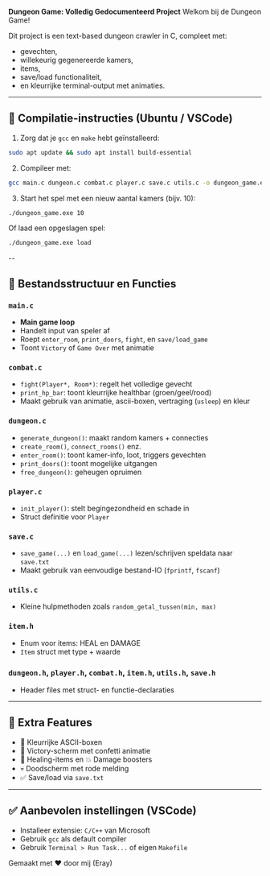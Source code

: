**Dungeon Game: Volledig Gedocumenteerd Project**
Welkom bij de Dungeon Game!

Dit project is een text-based dungeon crawler in C, compleet met:

* gevechten,
* willekeurig gegenereerde kamers,
* items,
* save/load functionaliteit,
* en kleurrijke terminal-output met animaties.

---
## 🔧 Compilatie-instructies (Ubuntu / VSCode)

1. Zorg dat je `gcc` en `make` hebt geïnstalleerd:
```bash
sudo apt update && sudo apt install build-essential
```

2. Compileer met:
```bash
gcc main.c dungeon.c combat.c player.c save.c utils.c -o dungeon_game.exe
```

3. Start het spel met een nieuw aantal kamers (bijv. 10):

```bash
./dungeon_game.exe 10
```
Of laad een opgeslagen spel:

```bash
./dungeon_game.exe load
```
--

## 📁 Bestandsstructuur en Functies

### `main.c`

* **Main game loop**
* Handelt input van speler af
* Roept `enter_room`, `print_doors`, `fight`, en `save/load_game`
* Toont `Victory` of `Game Over` met animatie

### `combat.c`

* `fight(Player*, Room*)`: regelt het volledige gevecht
* `print_hp_bar`: toont kleurrijke healthbar (groen/geel/rood)
* Maakt gebruik van animatie, ascii-boxen, vertraging (`usleep`) en kleur

### `dungeon.c`

* `generate_dungeon()`: maakt random kamers + connecties
* `create_room()`, `connect_rooms()` enz.
* `enter_room()`: toont kamer-info, loot, triggers gevechten
* `print_doors()`: toont mogelijke uitgangen
* `free_dungeon()`: geheugen opruimen

### `player.c`

* `init_player()`: stelt begingezondheid en schade in
* Struct definitie voor `Player`

### `save.c`

* `save_game(...)` en `load_game(...)` lezen/schrijven speldata naar `save.txt`
* Maakt gebruik van eenvoudige bestand-IO (`fprintf`, `fscanf`)

### `utils.c`

* Kleine hulpmethoden zoals `random_getal_tussen(min, max)`

### `item.h`

* Enum voor items: HEAL en DAMAGE
* `Item` struct met type + waarde

### `dungeon.h`, `player.h`, `combat.h`, `item.h`, `utils.h`, `save.h`

* Header files met struct- en functie-declaraties

---

## 📌 Extra Features

* 🎨 Kleurrijke ASCII-boxen
* 🎉 Victory-scherm met confetti animatie
* 💚 Healing-items en 💥 Damage boosters
* 💀 Doodscherm met rode melding
* ✅ Save/load via `save.txt`

---

## ✅ Aanbevolen instellingen (VSCode)

* Installeer extensie: `C/C++` van Microsoft
* Gebruik `gcc` als default compiler
* Gebruik `Terminal > Run Task...` of eigen `Makefile`

Gemaakt met ❤️ door mij (Eray)